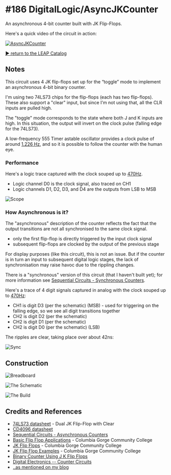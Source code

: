 # #186 DigitalLogic/AsyncJKCounter

An asynchronous 4-bit counter built with JK Flip-Flops.

Here's a quick video of the circuit in action:

[![AsyncJKCounter](https://img.youtube.com/vi/dyn9gv996iY/0.jpg)](https://www.youtube.com/watch?v=dyn9gv996iY)


[:arrow_forward: return to the LEAP Catalog](https://leap.tardate.com)

## Notes

This circuit uses 4 JK flip-flops set up for the “toggle” mode to implement an asynchronous 4-bit binary counter.

I'm using two 74LS73 chips for the flip-flops (each has two flip-flops).
These also support a "clear" input, but since I'm not using that, all the CLR inputs are pulled high.

The "toggle" mode corresponds to the state where both J and K inputs are high. In this situation, the output
will invert on the clock pulse (falling edge for the 74LS73).

A low-frequency 555 Timer astable oscillator provides a clock pulse of around [1.226 Hz](http://visual555.tardate.com/?mode=astable&r1=10.22&r2=10.22&c=1), and so it is possible to follow the counter with the human eye.

### Performance

Here's a logic trace captured with the clock souped up to [470Hz](http://visual555.tardate.com/?mode=astable&r1=10.22&r2=10.22&c=0.1).

* Logic channel D0 is the clock signal, also traced on CH1
* Logic channels D1, D2, D3, and D4 are the outputs from LSB to MSB

![Scope](./assets/AsyncJKCounter_scope.gif?raw=true)

### How Asynchronous is it?

The "asynchronous" description of the counter reflects the fact that the output transitions are not all synchronised to the same clock signal.
* only the first flip-flop is directly triggered by the input clock signal
* subsequent flip-flops are clocked by the output of the previous stage

For display purposes (like this circuit), this is not an issue.
But if the counter is in turn an input to subsequent digital logic stages, the lack of synchronisation may raise havoc due to the rippling changes.

There is a "synchronous" version of this circuit (that I haven't built yet); for more information see
[Sequential Circuits - Synchronous Counters](http://www.allaboutcircuits.com/textbook/digital/chpt-11/synchronous-counters/).

Here's a trace of 4 digit signals captured in analog with the clock souped up to [470Hz](http://visual555.tardate.com/?mode=astable&r1=10.22&r2=10.22&c=0.1):
* CH1 is digit D3 (per the schematic) (MSB) - used for triggering on the falling edge, so we see all digit transitions together
* CH2 is digit D2 (per the schematic)
* CH2 is digit D1 (per the schematic)
* CH2 is digit D0 (per the schematic) (LSB)

The ripples are clear, taking place over about 42ns:

![Sync](./assets/AsyncJKCounter_sync.gif?raw=true)

## Construction

![Breadboard](./assets/AsyncJKCounter_bb.jpg?raw=true)

![The Schematic](./assets/AsyncJKCounter_schematic.jpg?raw=true)

![The Build](./assets/AsyncJKCounter_build.jpg?raw=true)

## Credits and References
* [74LS73 datasheet](https://www.futurlec.com/74LS/74LS73.shtml) - Dual JK Flip-Flop with Clear
* [CD4096 datasheet](http://www.alldatasheet.com/datasheet-pdf/pdf/66451/INTERSIL/CD4096BMS.html)
* [Sequential Circuits - Asynchronous Counters](http://www.allaboutcircuits.com/textbook/digital/chpt-11/asynchronous-counters/)
* [Basic Flip Flop Applications](https://youtu.be/SvF4etmRMhA) - Columbia Gorge Community College
* [JK Flip Flops](https://youtu.be/vy807m8LX84) - Columbia Gorge Community College
* [JK Flip Flop Examples](https://youtu.be/QTGgTxa2HeM) - Columbia Gorge Community College
* [Binary Counter Using J K Flip Flops](https://youtu.be/kwIHU5pCDtE)
* [Digital Electronics -- Counter Circuits](https://youtu.be/xf0EIWk7U0k)
* [..as mentioned on my blog](https://blog.tardate.com/2016/02/littlearduinoprojects186-asynchronous.html)
